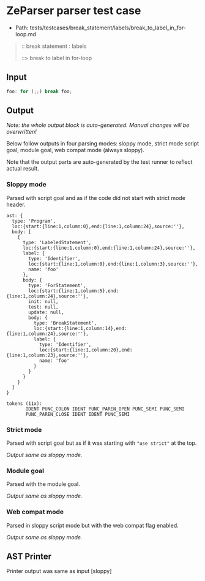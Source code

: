 # ZeParser parser test case

- Path: tests/testcases/break_statement/labels/break_to_label_in_for-loop.md

> :: break statement : labels
>
> ::> break to label in for-loop

## Input

`````js
foo: for (;;) break foo;
`````

## Output

_Note: the whole output block is auto-generated. Manual changes will be overwritten!_

Below follow outputs in four parsing modes: sloppy mode, strict mode script goal, module goal, web compat mode (always sloppy).

Note that the output parts are auto-generated by the test runner to reflect actual result.

### Sloppy mode

Parsed with script goal and as if the code did not start with strict mode header.

`````
ast: {
  type: 'Program',
  loc:{start:{line:1,column:0},end:{line:1,column:24},source:''},
  body: [
    {
      type: 'LabeledStatement',
      loc:{start:{line:1,column:0},end:{line:1,column:24},source:''},
      label: {
        type: 'Identifier',
        loc:{start:{line:1,column:0},end:{line:1,column:3},source:''},
        name: 'foo'
      },
      body: {
        type: 'ForStatement',
        loc:{start:{line:1,column:5},end:{line:1,column:24},source:''},
        init: null,
        test: null,
        update: null,
        body: {
          type: 'BreakStatement',
          loc:{start:{line:1,column:14},end:{line:1,column:24},source:''},
          label: {
            type: 'Identifier',
            loc:{start:{line:1,column:20},end:{line:1,column:23},source:''},
            name: 'foo'
          }
        }
      }
    }
  ]
}

tokens (11x):
       IDENT PUNC_COLON IDENT PUNC_PAREN_OPEN PUNC_SEMI PUNC_SEMI
       PUNC_PAREN_CLOSE IDENT IDENT PUNC_SEMI
`````

### Strict mode

Parsed with script goal but as if it was starting with `"use strict"` at the top.

_Output same as sloppy mode._

### Module goal

Parsed with the module goal.

_Output same as sloppy mode._

### Web compat mode

Parsed in sloppy script mode but with the web compat flag enabled.

_Output same as sloppy mode._

## AST Printer

Printer output was same as input [sloppy]
